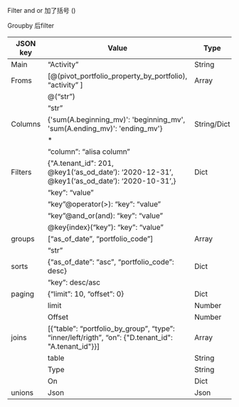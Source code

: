 



Filter and or 加了括号 ()

Groupby 后filter

| JSON key | Value                                                        | Type        |
| -------- | ------------------------------------------------------------ | ----------- |
| Main     | “Activity”                                                   | String      |
| Froms    | [@(pivot_portfolio_property_by_portfolio), “activity” ]      | Array       |
|          | @(“str”)                                                     |             |
|          | “str”                                                        |             |
| Columns  | {'sum(A.beginning_mv)': 'beginning_mv', 'sum(A.ending_mv)': 'ending_mv'} | String/Dict |
|          | *                                                            |             |
|          | “column”: “alisa column”                                     |             |
| Filters  | {"A.tenant_id": 201,  @key1(‘as_od_date’): ‘2020-12-31’, @key1(‘as_od_date’): ‘2020-10-31’,} | Dict        |
|          | “key”:  “value”                                              |             |
|          | “key”@operator(>): “key”:  “value”                           |             |
|          | “key”@and_or(and): “key”:  “value”                           |             |
|          | @key{index}(“key”): “key”:  “value”                          |             |
| groups   | [“as_of_date”, “portfolio_code”]                             | Array       |
|          | “str”                                                        |             |
| sorts    | {“as_of_date”: “asc”, “portfolio_code”: desc}                | Dict        |
|          | “key”:  desc/asc                                             |             |
| paging   | {“limit”: 10, “offset”: 0}                                   | Dict        |
|          | limit                                                        | Number      |
|          | Offset                                                       | Number      |
| joins    | [{“table”: “portfolio_by_group”, “type”: “inner/left/rigth”, “on”: {"D.tenant_id": "A.tenant_id"}}] | Array       |
|          | table                                                        | String      |
|          | Type                                                         | String      |
|          | On                                                           | Dict        |
| unions   | Json                                                         | Json        |

